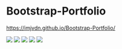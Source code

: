 # Bootstrap-Portfolio

https://imjvdn.github.io/Bootstrap-Portfolio/

![](/images/1.png)
![](/images/2.png)
![](/images/3.png)
![](/images/4.png)
![](/images/5.png)
